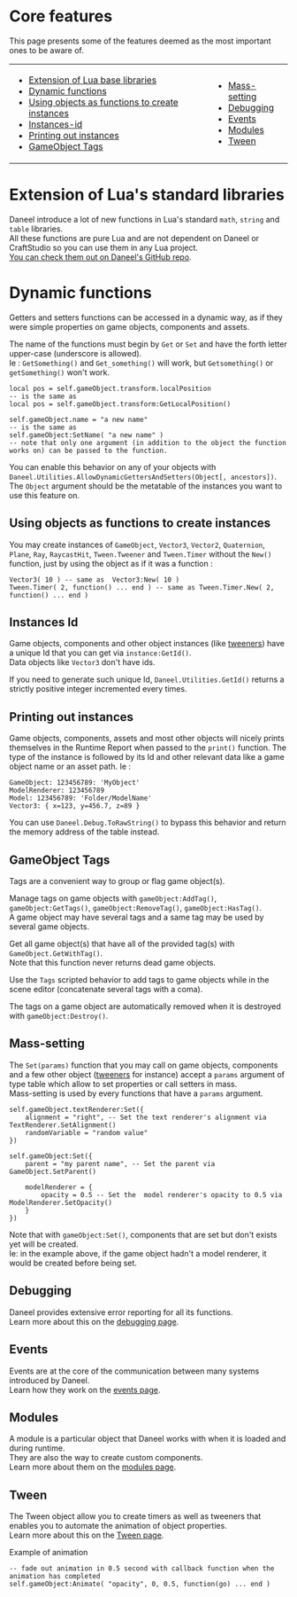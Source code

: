 # Core features

This page presents some of the features deemed as the most important ones to be aware of.

<table class="page-menu">
	<tr>
		<td>
			<ul>
				<li><a href="#extension-lua-libraries">Extension of Lua base libraries</a></li>
				<li><a href="#dynamic-functions">Dynamic functions</a></li>
				<li><a href="#objects-as-function">Using objects as functions to create instances</a></li>
				<li><a href="#instances-id">Instances-id</a></li>
				<li><a href="#printing-out-instances">Printing out instances</a></li>
				<li><a href="#gameobject-tags">GameObject Tags</a></li>
			</ul>
		</td>
		<td>
			<ul>
				<li><a href="#mass-setting">Mass-setting</a></li>
				<li><a href="#debugging">Debugging</a></li>
				<li><a href="#events">Events</a></li>
				<li><a href="#modules">Modules</a></li>
				<li><a href="#tween">Tween</a></li>
			</ul>
		</td>
	</tr>
</table>

<!--
- [Extension of Lua base libraries](/#extension-lua-libraries) 
- [Dynamic functions](#dynamic-functions)
- [Using objects as functions to create instances](#objects-as-function)
- [Instances Id](#instances-id)
- [Printing out instances](#printing-out-instances)
- [GameObject Tags](#gameObject-tags)           
- [Mass-setting](#mass-setting)
- [Debugging](#debugging)
- [Events](#events)
- [Modules](#modules)
- [Tween](#tween)
-->

<a name="extension-lua-libraries"></a>
# Extension of Lua's standard libraries

Daneel introduce a lot of new functions in Lua's standard `math`, `string` and `table` libraries.  
All these functions are pure Lua and are not dependent on Daneel or CraftStudio so you can use them in any Lua project.  
[You can check them out on Daneel's GitHub repo](https://github.com/florentpoujol/Daneel/blob/master/framework/Lua.lua).


<a name="dynamic-functions"></a>
# Dynamic functions

Getters and setters functions can be accessed in a dynamic way, as if they were simple properties on game objects, components and assets.

The name of the functions must begin by `Get` or `Set` and have the forth letter upper-case (underscore is allowed).  
Ie : `GetSomething()` and `Get_something()` will work, but `Getsomething()` or `getSomething()` won't work.

    local pos = self.gameObject.transform.localPosition
    -- is the same as
    local pos = self.gameObject.transform:GetLocalPosition()

    self.gameObject.name = "a new name"
    -- is the same as 
    self.gameObject:SetName( "a new name" )
    -- note that only one argument (in addition to the object the function works on) can be passed to the function.

You can enable this behavior on any of your objects with `Daneel.Utilities.AllowDynamicGettersAndSetters(Object[, ancestors])`. The `Object` argument should be the metatable of the instances you want to use this feature on. 


<a name="objects-as-function"></a>
## Using objects as functions to create instances

You may create instances of `GameObject`, `Vector3`, `Vector2`, `Quaternion`, `Plane`, `Ray`, `RaycastHit`, `Tween.Tweener` and `Tween.Timer` without the `New()` function, just by using the object as if it was a function :

    Vector3( 10 ) -- same as  Vector3:New( 10 )
    Tween.Timer( 2, function() ... end ) -- same as Tween.Timer.New( 2, function() ... end )


<a name="instances-id"></a>
## Instances Id

Game objects, components and other object instances (like [tweeners](/docs/tween)) have a unique Id that you can get via `instance:GetId()`.   
Data objects like `Vector3` don't have ids.

If you need to generate such unique Id, `Daneel.Utilities.GetId()` returns a strictly positive integer incremented every times.


<a name="printing-out-instances"></a>
## Printing out instances

Game objects, components, assets and most other objects will nicely prints themselves in the Runtime Report when passed to the `print()` function. The type of the instance is followed by its Id and other relevant data like a game object name or an asset path. Ie :
    
    GameObject: 123456789: 'MyObject'
    ModelRenderer: 123456789
    Model: 123456789: 'Folder/ModelName'
    Vector3: { x=123, y=456.7, z=89 }

You can use `Daneel.Debug.ToRawString()` to bypass this behavior and return the memory address of the table instead.


<a name="gameobject-tags"></a>
## GameObject Tags

Tags are a convenient way to group or flag game object(s).  

Manage tags on game objects with `gameObject:AddTag()`, `gameObject:GetTags()`, `gameObject:RemoveTag()`, `gameObject:HasTag()`.  
A game object may have several tags and a same tag may be used by several game objects.  

Get all game object(s) that have all of the provided tag(s) with `GameObject.GetWithTag()`.  
Note that this function never returns dead game objects.

Use the `Tags` scripted behavior to add tags to game objects while in the scene editor (concatenate several tags with a coma).  

The tags on a game object are automatically removed when it is destroyed with `gameObject:Destroy()`. 


<a name="mass-setting"></a>
## Mass-setting

The `Set(params)` function that you may call on game objects, components and a few other object ([tweeners](/docs/tween) for instance) accept a `params` argument of type table which allow to set properties or call setters in mass.  
Mass-setting is used by every functions that have a `params` argument.

    self.gameObject.textRenderer:Set({
        alignment = "right", -- Set the text renderer's alignment via TextRenderer.SetAlignment()
        randomVariable = "random value"
    })

    self.gameObject:Set({
        parent = "my parent name", -- Set the parent via GameObject.SetParent()

        modelRenderer = {
            opacity = 0.5 -- Set the  model renderer's opacity to 0.5 via ModelRenderer.SetOpacity()
        }
    })

Note that with `gameObject:Set()`, components that are set but don't exists yet will be created.  
Ie: in the example above, if the game object hadn't a model renderer, it would be created before being set.


<a name="debugging"></a>
## Debugging

Daneel provides extensive error reporting for all its functions.  
Learn more about this on the [debugging page](/docs/debugging).

<a name="events"></a>
## Events

Events are at the core of the communication between many systems introduced by Daneel.   
Learn how they work on the [events page](/docs/events).


<a name="modules"></a>
## Modules

A module is a particular object that Daneel works with when it is loaded and during runtime.   
They are also the way to create custom components.  
Learn more about them on the [modules page](/docs/modules).

<a name="tween"></a>
## Tween

The Tween object allow you to create timers as well as tweeners that enables you to automate the animation of object properties.  
Learn more about this on the [Tween page](/docs/tween).

Example of animation

 	-- fade out animation in 0.5 second with callback function when the animation has completed
    self.gameObject:Animate( "opacity", 0, 0.5, function(go) ... end )
